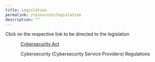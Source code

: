```yaml
---
title: Legislation
permalink: /resources/legislation
description: ""
---
```

Click on the respective link to be directed to the legislation

<ol><ul><a href="https://sso.agc.gov.sg/Acts-Supp/9-2018/">Cybersecurity Act</a></ul>
	<ul>Cybersecurity (Cybersecurity Service Providers) Regulations</ul>